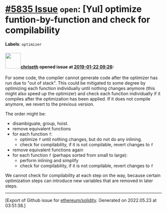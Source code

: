 # [\#5835 Issue](https://github.com/ethereum/solidity/issues/5835) `open`: [Yul] optimize funtion-by-function and check for compilability
**Labels**: `optimizer`


#### <img src="https://avatars.githubusercontent.com/u/9073706?v=4" width="50">[chriseth](https://github.com/chriseth) opened issue at [2019-01-22 09:26](https://github.com/ethereum/solidity/issues/5835):

For some code, the compiler cannot generate code after the optimizer has run due to "out of stack". This could be mitigated to some degree by optimizing each function individually until nothing changes anymore (this might also speed up the optimizer) and check each function individually if it compiles after the optimization has been applied. If it does not compile anymore, we revert to the previous version.

The order might be:

 - disambiguate, group, hoist.
 - remove equivalent functions
 - for each function `f`:
    - optimize `f` until nothing changes, but do not do any inlining.
    - check for compilability, if it is not compilable, revert changes to `f`
 - remove equivalent functions again
 - for each function `f` (perhaps sorted from small to large):
   - perform inlining and simplify
   - check for compilability, if it is not compilable, revert changes to `f`


We cannot check for compilability at each step on the way, because certain optimization steps can introduce new variables that are removed in later steps.




-------------------------------------------------------------------------------



[Export of Github issue for [ethereum/solidity](https://github.com/ethereum/solidity). Generated on 2022.05.23 at 03:51:38.]

